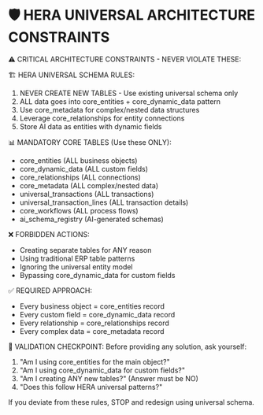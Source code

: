 # 🛡️ HERA UNIVERSAL ARCHITECTURE CONSTRAINTS

⚠️ CRITICAL ARCHITECTURE CONSTRAINTS - NEVER VIOLATE THESE:

🏗️ HERA UNIVERSAL SCHEMA RULES:
1. NEVER CREATE NEW TABLES - Use existing universal schema only
2. ALL data goes into core_entities + core_dynamic_data pattern
3. Use core_metadata for complex/nested data structures
4. Leverage core_relationships for entity connections
5. Store AI data as entities with dynamic fields

📊 MANDATORY CORE TABLES (Use these ONLY):
- core_entities (ALL business objects)
- core_dynamic_data (ALL custom fields)
- core_relationships (ALL connections)
- core_metadata (ALL complex/nested data)
- universal_transactions (ALL transactions)
- universal_transaction_lines (ALL transaction details)
- core_workflows (ALL process flows)
- ai_schema_registry (AI-generated schemas)

❌ FORBIDDEN ACTIONS:
- Creating separate tables for ANY reason
- Using traditional ERP table patterns
- Ignoring the universal entity model
- Bypassing core_dynamic_data for custom fields

✅ REQUIRED APPROACH:
- Every business object = core_entities record
- Every custom field = core_dynamic_data record
- Every relationship = core_relationships record
- Every complex data = core_metadata record

🎯 VALIDATION CHECKPOINT:
Before providing any solution, ask yourself:
1. "Am I using core_entities for the main object?"
2. "Am I using core_dynamic_data for custom fields?"
3. "Am I creating ANY new tables?" (Answer must be NO)
4. "Does this follow HERA universal patterns?"

If you deviate from these rules, STOP and redesign using universal schema.